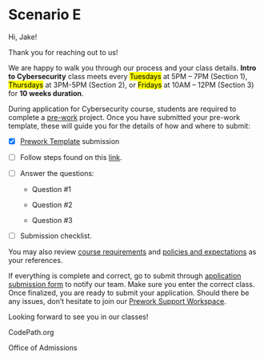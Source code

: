 # Scenario E

Hi, Jake!

<p>Thank you for reaching out to us!</p>
We are happy to walk you through our process and your class details. <strong>Intro to Cybersecurity</strong> class meets every <mark>Tuesdays</mark> at 5PM – 7PM (Section 1), <mark>Thursdays</mark> at 3PM-5PM (Section 2), or <mark>Fridays</mark> at 10AM – 12PM (Section 3) for <strong>10 weeks duration</strong>.

During application for Cybersecurity course, students are required to complete a [pre-work](https://courses.codepath.org/snippets/cyb101/prework) project. Once you have submitted your pre-work template, these will guide you for the details of how and where to submit:

- [x] [Prework Template](https://docs.google.com/document/d/1Y2LcW4ZLWqM4yf3fdXmG-3WEuc3qBbJX3No3T0oGMpU/copy) submission
- [ ] Follow steps found on this [link](https://courses.codepath.org/snippets/cybersecurity_university/prework).
- [ ] Answer the questions:
  
  - Question #1

  - Question #2

  - Question #3
  
- [ ] Submission checklist.

You may also review [course requirements]( https://courses.codepath.org/sessions#heading-requirements) and [policies and expectations]( https://courses.codepath.org/sessions#heading-course-policies) as your references.

If everything is complete and correct, go to submit through [application submission form](https://www.codepath.org/#learn) to notify our team. Make sure you enter the correct class.
Once finalized, you are ready to submit your application.
Should there be any issues, don’t hesitate to join our [Prework Support Workspace]( https://prework-codepath.slack.com/join/shared_invite/zt-2nna1e6vb-4asZWQPHTTTEPwmUFk6cyw#/shared-invite/email).

Looking forward to see you in our classes!

CodePath.org

Office of Admissions
